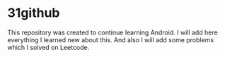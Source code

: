 # 31github

This repository was created to continue learning Android. I will add here everything I learned new about this. And also I will add some problems which I solved on Leetcode.
